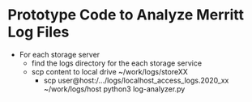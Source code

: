 # Prototype Code to Analyze Merritt Log Files

- For each storage server
  - find the logs directory for the each storage service
  - scp content to local drive ~/work/logs/storeXX
    - scp user@host:/.../logs/localhost_access_logs.2020_xx ~/work/logs/host
python3 log-analyzer.py
